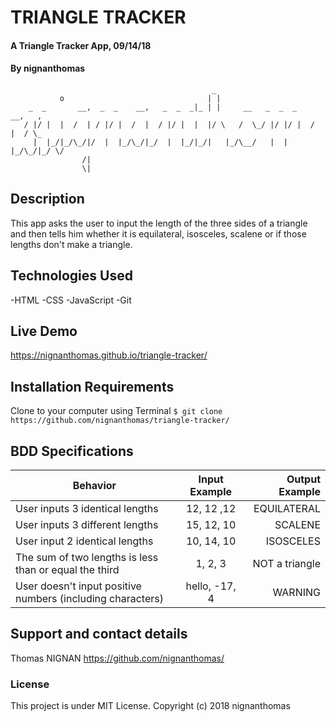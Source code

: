 # TRIANGLE TRACKER

#### A Triangle Tracker App, 09/14/18

#### By **nignanthomas**        
                                                 _                               
               o                                | |                              
        _  _       __,  _  _    __,   _  _  _|_ | |     __   _  _  _    __,   ,  
       / |/ |  |  /  | / |/ |  /  |  / |/ |  |  |/ \   /  \_/ |/ |/ |  /  |  / \_
         |  |_/|_/\_/|/  |  |_/\_/|_/  |  |_/|_/|   |_/\__/   |  |  |_/\_/|_/ \/
                    /|                                                           
                    \|                                                           

## Description
This app asks the user to input the length of the three sides of a triangle and then tells him whether it is equilateral, isosceles, scalene or if those lengths don't make a triangle.

## Technologies Used
-HTML
-CSS
-JavaScript
-Git

## Live Demo
https://nignanthomas.github.io/triangle-tracker/

## Installation Requirements
Clone to your computer using Terminal
`$ git clone https://github.com/nignanthomas/triangle-tracker/`

## BDD Specifications
| Behavior                         |  Input Example |  Output  Example|
|----------                         |:-------------: |------:          |
| User inputs 3 identical lengths   | 12, 12 ,12     | EQUILATERAL |
| User inputs 3 different lengths   | 15, 12, 10     | SCALENE     |
| User input 2 identical lengths    | 10, 14, 10     | ISOSCELES   |
| The sum of two lengths is less than or equal the third         | 1, 2, 3 | NOT a triangle |
| User doesn't input positive numbers (including characters)  | hello, -17, 4   | WARNING|

## Support and contact details
Thomas NIGNAN https://github.com/nignanthomas/

### License
This project is under MIT License.
Copyright (c) 2018 nignanthomas
